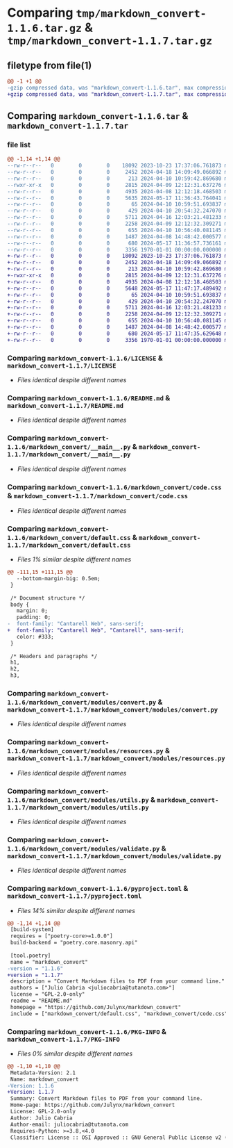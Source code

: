 # Comparing `tmp/markdown_convert-1.1.6.tar.gz` & `tmp/markdown_convert-1.1.7.tar.gz`

## filetype from file(1)

```diff
@@ -1 +1 @@
-gzip compressed data, was "markdown_convert-1.1.6.tar", max compression
+gzip compressed data, was "markdown_convert-1.1.7.tar", max compression
```

## Comparing `markdown_convert-1.1.6.tar` & `markdown_convert-1.1.7.tar`

### file list

```diff
@@ -1,14 +1,14 @@
--rw-r--r--   0        0        0    18092 2023-10-23 17:37:06.761873 markdown_convert-1.1.6/LICENSE
--rw-r--r--   0        0        0     2452 2024-04-18 14:09:49.066892 markdown_convert-1.1.6/README.md
--rw-r--r--   0        0        0      213 2024-04-10 10:59:42.869680 markdown_convert-1.1.6/markdown_convert/__init__.py
--rwxr-xr-x   0        0        0     2815 2024-04-09 12:12:31.637276 markdown_convert-1.1.6/markdown_convert/__main__.py
--rw-r--r--   0        0        0     4935 2024-04-08 12:12:18.468503 markdown_convert-1.1.6/markdown_convert/code.css
--rw-r--r--   0        0        0     5635 2024-05-17 11:36:43.764041 markdown_convert-1.1.6/markdown_convert/default.css
--rw-r--r--   0        0        0       65 2024-04-10 10:59:51.693837 markdown_convert-1.1.6/markdown_convert/modules/__init__.py
--rw-r--r--   0        0        0      429 2024-04-10 20:54:32.247070 markdown_convert-1.1.6/markdown_convert/modules/constants.py
--rw-r--r--   0        0        0     5711 2024-04-16 12:03:21.481233 markdown_convert-1.1.6/markdown_convert/modules/convert.py
--rw-r--r--   0        0        0     2258 2024-04-09 12:12:32.309271 markdown_convert-1.1.6/markdown_convert/modules/resources.py
--rw-r--r--   0        0        0      655 2024-04-10 10:56:40.081145 markdown_convert-1.1.6/markdown_convert/modules/utils.py
--rw-r--r--   0        0        0     1487 2024-04-08 14:48:42.000577 markdown_convert-1.1.6/markdown_convert/modules/validate.py
--rw-r--r--   0        0        0      680 2024-05-17 11:36:57.736161 markdown_convert-1.1.6/pyproject.toml
--rw-r--r--   0        0        0     3356 1970-01-01 00:00:00.000000 markdown_convert-1.1.6/PKG-INFO
+-rw-r--r--   0        0        0    18092 2023-10-23 17:37:06.761873 markdown_convert-1.1.7/LICENSE
+-rw-r--r--   0        0        0     2452 2024-04-18 14:09:49.066892 markdown_convert-1.1.7/README.md
+-rw-r--r--   0        0        0      213 2024-04-10 10:59:42.869680 markdown_convert-1.1.7/markdown_convert/__init__.py
+-rwxr-xr-x   0        0        0     2815 2024-04-09 12:12:31.637276 markdown_convert-1.1.7/markdown_convert/__main__.py
+-rw-r--r--   0        0        0     4935 2024-04-08 12:12:18.468503 markdown_convert-1.1.7/markdown_convert/code.css
+-rw-r--r--   0        0        0     5648 2024-05-17 11:47:17.489492 markdown_convert-1.1.7/markdown_convert/default.css
+-rw-r--r--   0        0        0       65 2024-04-10 10:59:51.693837 markdown_convert-1.1.7/markdown_convert/modules/__init__.py
+-rw-r--r--   0        0        0      429 2024-04-10 20:54:32.247070 markdown_convert-1.1.7/markdown_convert/modules/constants.py
+-rw-r--r--   0        0        0     5711 2024-04-16 12:03:21.481233 markdown_convert-1.1.7/markdown_convert/modules/convert.py
+-rw-r--r--   0        0        0     2258 2024-04-09 12:12:32.309271 markdown_convert-1.1.7/markdown_convert/modules/resources.py
+-rw-r--r--   0        0        0      655 2024-04-10 10:56:40.081145 markdown_convert-1.1.7/markdown_convert/modules/utils.py
+-rw-r--r--   0        0        0     1487 2024-04-08 14:48:42.000577 markdown_convert-1.1.7/markdown_convert/modules/validate.py
+-rw-r--r--   0        0        0      680 2024-05-17 11:47:35.629648 markdown_convert-1.1.7/pyproject.toml
+-rw-r--r--   0        0        0     3356 1970-01-01 00:00:00.000000 markdown_convert-1.1.7/PKG-INFO
```

### Comparing `markdown_convert-1.1.6/LICENSE` & `markdown_convert-1.1.7/LICENSE`

 * *Files identical despite different names*

### Comparing `markdown_convert-1.1.6/README.md` & `markdown_convert-1.1.7/README.md`

 * *Files identical despite different names*

### Comparing `markdown_convert-1.1.6/markdown_convert/__main__.py` & `markdown_convert-1.1.7/markdown_convert/__main__.py`

 * *Files identical despite different names*

### Comparing `markdown_convert-1.1.6/markdown_convert/code.css` & `markdown_convert-1.1.7/markdown_convert/code.css`

 * *Files identical despite different names*

### Comparing `markdown_convert-1.1.6/markdown_convert/default.css` & `markdown_convert-1.1.7/markdown_convert/default.css`

 * *Files 1% similar despite different names*

```diff
@@ -111,15 +111,15 @@
   --bottom-margin-big: 0.5em;
 }
 
 /* Document structure */
 body {
   margin: 0;
   padding: 0;
-  font-family: "Cantarell Web", sans-serif;
+  font-family: "Cantarell Web", "Cantarell", sans-serif;
   color: #333;
 }
 
 /* Headers and paragraphs */
 h1,
 h2,
 h3,
```

### Comparing `markdown_convert-1.1.6/markdown_convert/modules/convert.py` & `markdown_convert-1.1.7/markdown_convert/modules/convert.py`

 * *Files identical despite different names*

### Comparing `markdown_convert-1.1.6/markdown_convert/modules/resources.py` & `markdown_convert-1.1.7/markdown_convert/modules/resources.py`

 * *Files identical despite different names*

### Comparing `markdown_convert-1.1.6/markdown_convert/modules/utils.py` & `markdown_convert-1.1.7/markdown_convert/modules/utils.py`

 * *Files identical despite different names*

### Comparing `markdown_convert-1.1.6/markdown_convert/modules/validate.py` & `markdown_convert-1.1.7/markdown_convert/modules/validate.py`

 * *Files identical despite different names*

### Comparing `markdown_convert-1.1.6/pyproject.toml` & `markdown_convert-1.1.7/pyproject.toml`

 * *Files 14% similar despite different names*

```diff
@@ -1,14 +1,14 @@
 [build-system]
 requires = ["poetry-core>=1.0.0"]
 build-backend = "poetry.core.masonry.api"
 
 [tool.poetry]
 name = "markdown_convert"
-version = "1.1.6"
+version = "1.1.7"
 description = "Convert Markdown files to PDF from your command line."
 authors = ["Julio Cabria <juliocabria@tutanota.com>"]
 license = "GPL-2.0-only"
 readme = "README.md"
 homepage = "https://github.com/Julynx/markdown_convert"
 include = ["markdown_convert/default.css", "markdown_convert/code.css"]
```

### Comparing `markdown_convert-1.1.6/PKG-INFO` & `markdown_convert-1.1.7/PKG-INFO`

 * *Files 0% similar despite different names*

```diff
@@ -1,10 +1,10 @@
 Metadata-Version: 2.1
 Name: markdown_convert
-Version: 1.1.6
+Version: 1.1.7
 Summary: Convert Markdown files to PDF from your command line.
 Home-page: https://github.com/Julynx/markdown_convert
 License: GPL-2.0-only
 Author: Julio Cabria
 Author-email: juliocabria@tutanota.com
 Requires-Python: >=3.8,<4.0
 Classifier: License :: OSI Approved :: GNU General Public License v2 (GPLv2)
```

